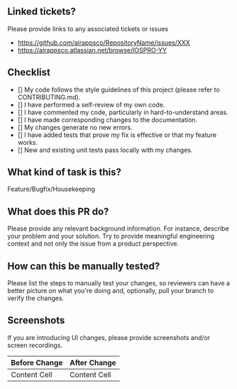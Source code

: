 ## Linked tickets?
Please provide links to any associated tickets or issues
- https://github.com/airappsco/RepositoryName/issues/XXX
- https://airappsco.atlassian.net/browse/IOSPRO-YY

## Checklist
- [] My code follows the style guidelines of this project (please refer to CONTRIBUTING.md).
- [] I have performed a self-review of my own code.
- [] I have commented my code, particularly in hard-to-understand areas.
- [] I have made corresponding changes to the documentation.
- [] My changes generate no new errors.
- [] I have added tests that prove my fix is effective or that my feature works.
- [] New and existing unit tests pass locally with my changes.

## What kind of task is this?
Feature/Bugfix/Housekeeping

## What does this PR do?
Please provide any relevant background information. For instance, describe your problem and your solution. Try to provide meaningful engineering context and not only the issue from a product perspective.

## How can this be manually tested?
Please list the steps to manually test your changes, so reviewers can have a better picture on what you're doing and, optionally, pull your branch to verify the changes.

## Screenshots
If you are introducing UI changes, please provide screenshots and/or screen recordings.

| Before Change  | After Change |
| ------------- | ------------- |
| Content Cell  | Content Cell  |
